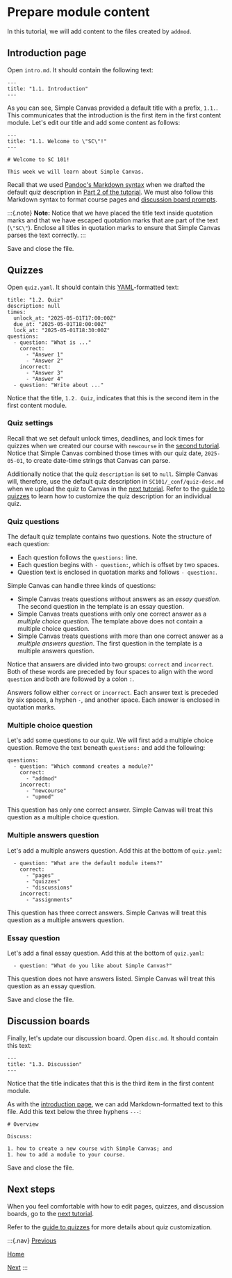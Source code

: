 # Prepare module content

In this tutorial, we will add content to the files created by `addmod`.

## Introduction page

Open `intro.md`. It should contain the following text:

```
---
title: "1.1. Introduction"
---
```

As you can see, Simple Canvas provided a default title with a prefix, `1.1.`. This communicates that the introduction is the first item in the first content module. Let's edit our title and add some content as follows:

```
---
title: "1.1. Welcome to \"SC\"!"
---

# Welcome to SC 101!

This week we will learn about Simple Canvas.
```

Recall that we used [Pandoc's Markdown syntax](https://pandoc.org/MANUAL.html#pandocs-markdown) when we drafted the default quiz description in [Part 2 of the tutorial](tutorial-course.html). We must also follow this Markdown syntax to format course pages and [discussion board prompts](#discussion-board).

:::{.note}
**Note:** Notice that we have placed the title text inside quotation marks and that we have escaped quotation marks that are part of the text (`\"SC\"`). Enclose all titles in quotation marks to ensure that Simple Canvas parses the text correctly.
:::

Save and close the file.

## Quizzes

Open `quiz.yaml`. It should contain this [YAML](https://yaml.org)-formatted text:

```
title: "1.2. Quiz"
description: null
times:
  unlock_at: "2025-05-01T17:00:00Z"
  due_at: "2025-05-01T18:00:00Z"
  lock_at: "2025-05-01T18:30:00Z"
questions:
  - question: "What is ..."
    correct:
      - "Answer 1"
      - "Answer 2"
    incorrect:
      - "Answer 3"
      - "Answer 4"
  - question: "Write about ..."
```

Notice that the title, `1.2. Quiz`, indicates that this is the second item in the first content module.

### Quiz settings

Recall that we set default unlock times, deadlines, and lock times for quizzes when we created our course with `newcourse` in the [second tutorial](tutorial-course.html). Notice that Simple Canvas combined those times with our quiz date, `2025-05-01`, to create date-time strings that Canvas can parse.

Additionally notice that the quiz `description` is set to `null`. Simple Canvas will, therefore, use the default quiz description in `SC101/_conf/quiz-desc.md` when we upload the quiz to Canvas in the [next tutorial](tutorial-upload.html). Refer to the [guide to quizzes](howto-quiz.html) to learn how to customize the quiz description for an individual quiz.

### Quiz questions

The default quiz template contains two questions. Note the structure of each question:

- Each question follows the `questions:` line.
- Each question begins with `- question:`, which is offset by two spaces.
- Question text is enclosed in quotation marks and follows `- question:`.

Simple Canvas can handle three kinds of questions:

- Simple Canvas treats questions without answers as an *essay question*. The second question in the template is an essay question.
- Simple Canvas treats questions with only one correct answer as a *multiple choice question*. The template above does not contain a multiple choice question.
- Simple Canvas treats questions with more than one correct answer as a *multiple answers question*. The first question in the template is a multiple answers question.

Notice that answers are divided into two groups: `correct` and `incorrect`. Both of these words are preceded by four spaces to align with the word `question` and both are followed by a colon `:`.

Answers follow either `correct` or `incorrect`. Each answer text is preceded by six spaces, a hyphen `-`, and another space. Each answer is enclosed in quotation marks.

### Multiple choice question

Let's add some questions to our quiz. We will first add a multiple choice question. Remove the text beneath `questions:` and add the following:

```
questions:
  - question: "Which command creates a module?"
    correct:
      - "addmod"
    incorrect:
      - "newcourse"
      - "upmod"
```

This question has only one correct answer. Simple Canvas will treat this question as a multiple choice question.

### Multiple answers question

Let's add a multiple answers question. Add this at the bottom of `quiz.yaml`:

```
  - question: "What are the default module items?"
    correct:
      - "pages"
      - "quizzes"
      - "discussions"
    incorrect:
      - "assignments"
```

This question has three correct answers. Simple Canvas will treat this question as a multiple answers question.

### Essay question

Let's add a final essay question. Add this at the bottom of `quiz.yaml`:

```
  - question: "What do you like about Simple Canvas?"
```

This question does not have answers listed. Simple Canvas will treat this question as an essay question.

Save and close the file.

## Discussion boards

Finally, let's update our discussion board. Open `disc.md`. It should contain this text:

```
---
title: "1.3. Discussion"
---
```

Notice that the title indicates that this is the third item in the first content module.

As with the [introduction page](#introduction-page), we can add Markdown-formatted text to this file. Add this text below the three hyphens `---`:

```
# Overview

Discuss:

1. how to create a new course with Simple Canvas; and
1. how to add a module to your course.
```

Save and close the file.

## Next steps

When you feel comfortable with how to edit pages, quizzes, and discussion boards, go to the [next tutorial](tutorial-upload.html).

Refer to the [guide to quizzes](howto-quiz.html) for more details about quiz customization.

:::{.nav}
[Previous](tutorial-module.html)

[Home](index.html)

[Next](tutorial-upload.html)
:::
